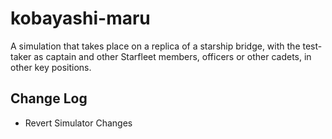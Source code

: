 # kobayashi-maru
A simulation that takes place on a replica of a starship bridge, with the test-taker as captain and other Starfleet members, officers or other cadets, in other key positions.

## Change Log
- Revert Simulator Changes
